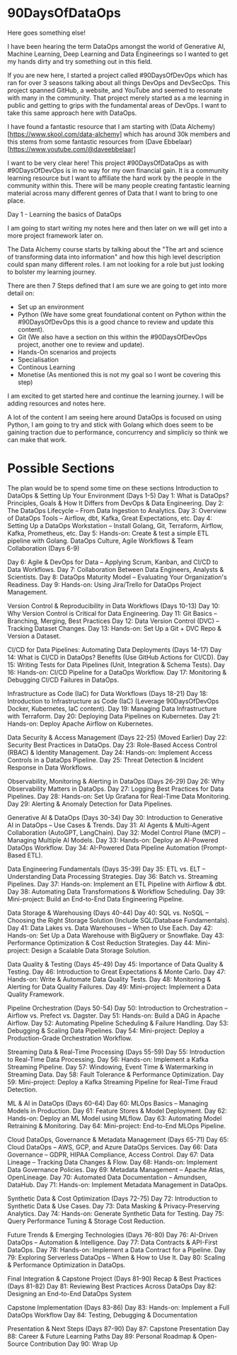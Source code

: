 # 90DaysOfDataOps

Here goes something else! 

I have been hearing the term DataOps amongst the world of Generative AI, Machine Learning, Deep Learning and Data Engineerings so I wanted to get my hands dirty and try something out in this field. 

If you are new here, I started a project called #90DaysOfDevOps which has ran for over 3 seasons talking about all things DevOps and DevSecOps. This project spanned GitHub, a website, and YouTube and seemed to resonate with many in the community. That project merely started as a me learning in public and getting to grips with the fundamental areas of DevOps. I want to take this same approach here with DataOps. 

I have found a fantastic resource that I am starting with (Data Alchemy)[https://www.skool.com/data-alchemy] which has around 30k members and this stems from some fantastic resources from (Dave Ebbelaar)[https://www.youtube.com/@daveebbelaar] 

I want to be very clear here! This project #90DaysOfDataOps as with #90DaysOfDevOps is in no way for my own financial gain. It is a community learning resource but I want to affiliate the hard work by the people in the community within this. There will be many people creating fantastic learning material across many different genres of Data that I want to bring to one place. 

Day 1 - Learning the basics of DataOps 

I am going to start writing my notes here and then later on we will get into a more project framework later on. 

The Data Alchemy course starts by talking about the "The art and science of transforming data into information" and how this high level description could span many different roles. I am not looking for a role but just looking to bolster my learning journey. 

There are then 7 Steps defined that I am sure we are going to get into more detail on: 

- Set up an environment
- Python (We have some great foundational content on Python within the #90DaysOfDevOps this is a good chance to review and update this content).
- Git (We also have a section on this within the #90DaysOfDevOps project, another one to review and update).
- Hands-On scenarios and projects
- Specialisation
- Continous Learning
- Monetise (As mentioned this is not my goal so I wont be covering this step)

I am excited to get started here and continue the learning journey. I will be adding resources and notes here. 

A lot of the content I am seeing here around DataOps is focused on using Python, I am going to try and stick with Golang which does seem to be gaining traction due to performance, concurrency and simpliciy so think we can make that work. 

# Possible Sections 
The plan would be to spend some time on these sections 
Introduction to DataOps & Setting Up Your Environment (Days 1-5)
Day 1: What is DataOps? Principles, Goals & How It Differs from DevOps & Data Engineering.
Day 2: The DataOps Lifecycle – From Data Ingestion to Analytics.
Day 3: Overview of DataOps Tools – Airflow, dbt, Kafka, Great Expectations, etc.
Day 4: Setting Up a DataOps Workstation – Install Golang, Git, Terraform, Airflow, Kafka, Prometheus, etc.
Day 5: Hands-on: Create & test a simple ETL pipeline with Golang.
DataOps Culture, Agile Workflows & Team Collaboration (Days 6-9)

Day 6: Agile & DevOps for Data – Applying Scrum, Kanban, and CI/CD to Data Workflows.
Day 7: Collaboration Between Data Engineers, Analysts & Scientists.
Day 8: DataOps Maturity Model – Evaluating Your Organization's Readiness.
Day 9: Hands-on: Using Jira/Trello for DataOps Project Management.

Version Control & Reproducibility in Data Workflows (Days 10-13)
Day 10: Why Version Control is Critical for Data Engineering.
Day 11: Git Basics – Branching, Merging, Best Practices
Day 12: Data Version Control (DVC) – Tracking Dataset Changes.
Day 13: Hands-on: Set Up a Git + DVC Repo & Version a Dataset.

CI/CD for Data Pipelines: Automating Data Deployments (Days 14-17)
Day 14: What is CI/CD in DataOps? Benefits (Use GitHub Actions for CI/CD).
Day 15: Writing Tests for Data Pipelines (Unit, Integration & Schema Tests).
Day 16: Hands-on: CI/CD Pipeline for a DataOps Workflow.
Day 17: Monitoring & Debugging CI/CD Failures in DataOps.

Infrastructure as Code (IaC) for Data Workflows (Days 18-21)
Day 18: Introduction to Infrastructure as Code (IaC) (Leverage 90DaysOfDevOps Docker, Kubernetes, IaC content).
Day 19: Managing Data Infrastructure with Terraform.
Day 20: Deploying Data Pipelines on Kubernetes.
Day 21: Hands-on: Deploy Apache Airflow on Kubernetes.

Data Security & Access Management (Days 22-25) (Moved Earlier)
Day 22: Security Best Practices in DataOps.
Day 23: Role-Based Access Control (RBAC) & Identity Management.
Day 24: Hands-on: Implement Access Controls in a DataOps Pipeline.
Day 25: Threat Detection & Incident Response in Data Workflows.

Observability, Monitoring & Alerting in DataOps (Days 26-29)
Day 26: Why Observability Matters in DataOps.
Day 27: Logging Best Practices for Data Pipelines.
Day 28: Hands-on: Set Up Grafana for Real-Time Data Monitoring.
Day 29: Alerting & Anomaly Detection for Data Pipelines.

Generative AI & DataOps (Days 30-34)
Day 30: Introduction to Generative AI in DataOps – Use Cases & Trends.
Day 31: AI Agents & Multi-Agent Collaboration (AutoGPT, LangChain).
Day 32: Model Control Plane (MCP) – Managing Multiple AI Models.
Day 33: Hands-on: Deploy an AI-Powered DataOps Workflow.
Day 34: AI-Powered Data Pipeline Automation (Prompt-Based ETL).

Data Engineering Fundamentals (Days 35-39)
Day 35: ETL vs. ELT – Understanding Data Processing Strategies.
Day 36: Batch vs. Streaming Pipelines.
Day 37: Hands-on: Implement an ETL Pipeline with Airflow & dbt.
Day 38: Automating Data Transformations & Workflow Scheduling.
Day 39: Mini-project: Build an End-to-End Data Engineering Pipeline.

Data Storage & Warehousing (Days 40-44)
Day 40: SQL vs. NoSQL – Choosing the Right Storage Solution (Include SQL/Database Fundamentals).
Day 41: Data Lakes vs. Data Warehouses – When to Use Each.
Day 42: Hands-on: Set Up a Data Warehouse with BigQuery or Snowflake.
Day 43: Performance Optimization & Cost Reduction Strategies.
Day 44: Mini-project: Design a Scalable Data Storage Solution.

Data Quality & Testing (Days 45-49)
Day 45: Importance of Data Quality & Testing.
Day 46: Introduction to Great Expectations & Monte Carlo.
Day 47: Hands-on: Write & Automate Data Quality Tests.
Day 48: Monitoring & Alerting for Data Quality Failures.
Day 49: Mini-project: Implement a Data Quality Framework.

Pipeline Orchestration (Days 50-54)
Day 50: Introduction to Orchestration – Airflow vs. Prefect vs. Dagster.
Day 51: Hands-on: Build a DAG in Apache Airflow.
Day 52: Automating Pipeline Scheduling & Failure Handling.
Day 53: Debugging & Scaling Data Pipelines.
Day 54: Mini-project: Deploy a Production-Grade Orchestration Workflow.

Streaming Data & Real-Time Processing (Days 55-59)
Day 55: Introduction to Real-Time Data Processing.
Day 56: Hands-on: Implement a Kafka Streaming Pipeline.
Day 57: Windowing, Event Time & Watermarking in Streaming Data.
Day 58: Fault Tolerance & Performance Optimization.
Day 59: Mini-project: Deploy a Kafka Streaming Pipeline for Real-Time Fraud Detection.

ML & AI in DataOps (Days 60-64)
Day 60: MLOps Basics – Managing Models in Production.
Day 61: Feature Stores & Model Deployment.
Day 62: Hands-on: Deploy an ML Model using MLflow.
Day 63: Automating Model Retraining & Monitoring.
Day 64: Mini-project: End-to-End MLOps Pipeline.

Cloud DataOps, Governance & Metadata Management (Days 65-71)
Day 65: Cloud DataOps – AWS, GCP, and Azure DataOps Services.
Day 66: Data Governance – GDPR, HIPAA Compliance, Access Control.
Day 67: Data Lineage – Tracking Data Changes & Flow.
Day 68: Hands-on: Implement Data Governance Policies.
Day 69: Metadata Management – Apache Atlas, OpenLineage.
Day 70: Automated Data Documentation – Amundsen, DataHub.
Day 71: Hands-on: Implement Metadata Management in DataOps.

Synthetic Data & Cost Optimization (Days 72-75)
Day 72: Introduction to Synthetic Data & Use Cases.
Day 73: Data Masking & Privacy-Preserving Analytics.
Day 74: Hands-on: Generate Synthetic Data for Testing.
Day 75: Query Performance Tuning & Storage Cost Reduction.

Future Trends & Emerging Technologies (Days 76-80)
Day 76: AI-Driven DataOps – Automation & Intelligence.
Day 77: Data Contracts & API-First DataOps.
Day 78: Hands-on: Implement a Data Contract for a Pipeline.
Day 79: Exploring Serverless DataOps – When & How to Use It.
Day 80: Scaling & Performance Optimization in DataOps.

Final Integration & Capstone Project (Days 81-90)
Recap & Best Practices (Days 81-82)
Day 81: Reviewing Best Practices Across DataOps
Day 82: Designing an End-to-End DataOps System

Capstone Implementation (Days 83-86)
Day 83: Hands-on: Implement a Full DataOps Workflow
Day 84: Testing, Debugging & Documentation

Presentation & Next Steps (Days 87-90)
Day 87: Capstone Presentation
Day 88: Career & Future Learning Paths
Day 89: Personal Roadmap & Open-Source Contribution
Day 90: Wrap Up

